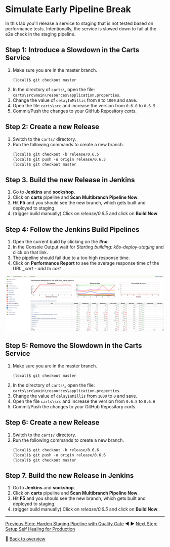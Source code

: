 # Simulate Early Pipeline Break

In this lab you'll release a service to staging that is not tested based on performance tests. Intentionally, the service is slowed down to fail at the e2e check in the staging pipeline.

## Step 1: Introduce a Slowdown in the Carts Service
1. Make sure you are in the master branch.
    ```
    (local)$ git checkout master
    ```
1. In the directory of `carts\`, open the file: `carts\src\main\resources\application.properties`.
1. Change the value of `delayInMillis` from `0` to `1000` and save.
1. Open the file `carts\src` and increase the version from `0.6.0` to `0.6.5`
1. Commit/Push the changes to your GitHub Repository *carts*.

## Step 2: Create a new Release
1. Switch to the `carts/` directory.
1. Run the following commands to create a new branch.
    ```
    (local)$ git checkout -b release/0.6.5
    (local)$ git push -u origin release/0.6.5 
    (local)$ git checkout master
    ```

## Step 3. Build the new Release in Jenkins
1. Go to **Jenkins** and **sockshop**.
1. Click on **carts** pipeline and **Scan Multibranch Pipeline Now**.
1. Hit **F5** and you should see the new branch, which gets built and deployed to staging. 
1. (trigger build manually) Click on *release/0.6.5* and click on **Build Now**.

## Step 4: Follow the Jenkins Build Pipelines
1. Open the current build by clicking on the **#no**.
1. In the Console Output wait for *Starting building: k8s-deploy-staging* and click on that link.
1. The pipeline should fail due to a too high response time. 
1. Click on **Performance Report** to see the average response time of the URI: *_cart - add to cart*

![break_early](../assets/break_early.png)

## Step 5: Remove the Slowdown in the Carts Service
1. Make sure you are in the master branch.
    ```
    (local)$ git checkout master
    ```
1. In the directory of `carts\`, open the file: `carts\src\main\resources\application.properties`.
1. Change the value of `delayInMillis` from `1000` to `0` and save.
1. Open the file `carts\src` and increase the version from `0.6.5` to `0.6.6`
1. Commit/Push the changes to your GitHub Repository *carts*.

## Step 6: Create a new Release
1. Switch to the `carts/` directory.
1. Run the following commands to create a new branch.
    ```
    (local)$ git checkout -b release/0.6.6
    (local)$ git push -u origin release/0.6.6 
    (local)$ git checkout master
    ```

## Step 7. Build the new Release in Jenkins
1. Go to **Jenkins** and **sockshop**.
1. Click on **carts** pipeline and **Scan Multibranch Pipeline Now**.
1. Hit **F5** and you should see the new branch, which gets built and deployed to staging. 
1. (trigger build manually) Click on *release/0.6.5* and click on **Build Now**.


---
[Previous Step: Harden Staging Pipeline with Quality Gate](../01_Harden_Staging_Pipeline_with_Quality_Gate) :arrow_backward: :arrow_forward: [Next Step: Setup Self Healing for Production](../03_Setup_Self_Healing_for_Production)

:arrow_up_small: [Back to overview](../)
